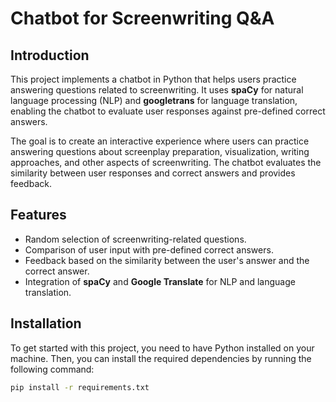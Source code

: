 # Chatbot for Screenwriting Q&A

## Introduction
This project implements a chatbot in Python that helps users practice answering questions related to screenwriting. It uses **spaCy** for natural language processing (NLP) and **googletrans** for language translation, enabling the chatbot to evaluate user responses against pre-defined correct answers.

The goal is to create an interactive experience where users can practice answering questions about screenplay preparation, visualization, writing approaches, and other aspects of screenwriting. The chatbot evaluates the similarity between user responses and correct answers and provides feedback.

## Features
- Random selection of screenwriting-related questions.
- Comparison of user input with pre-defined correct answers.
- Feedback based on the similarity between the user's answer and the correct answer.
- Integration of **spaCy** and **Google Translate** for NLP and language translation.

## Installation

To get started with this project, you need to have Python installed on your machine. Then, you can install the required dependencies by running the following command:

```bash
pip install -r requirements.txt
